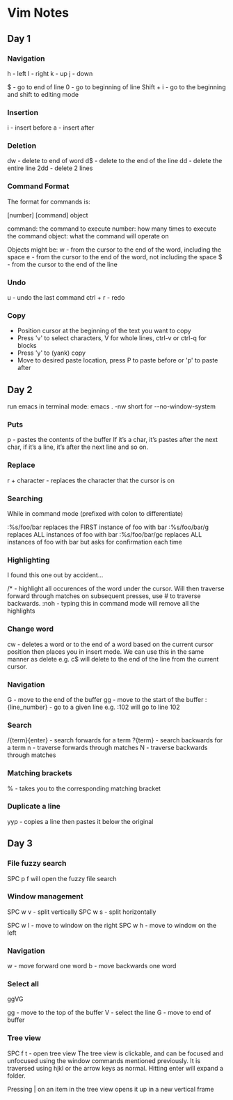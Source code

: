 # Vim Notes

## Day 1

### Navigation
h - left
l - right
k - up 
j - down

$ - go to end of line
0 - go to beginning of line
Shift + i - go to the beginning and shift to editing mode

### Insertion
i - insert before 
a - insert after

### Deletion
dw - delete to end of word
d$ - delete to the end of the line
dd - delete the entire line
2dd - delete 2 lines

### Command Format
The format for commands is:

[number] [command] object

command: the command to execute
number: how many times to execute the command
object: what the command will operate on

Objects might be:
w - from the cursor to the end of the word, including the space
e - from the cursor to the end of the word, not including the space
$ - from the cursor to the end of the line

### Undo
u - undo the last command
ctrl + r - redo

### Copy
- Position cursor at the beginning of the text you want to copy
- Press 'v' to select characters, V for whole lines, ctrl-v or ctrl-q for blocks
- Press 'y' to (yank) copy
- Move to desired paste location, press P to paste before or 'p' to paste after

##  Day 2

run emacs in terminal mode: emacs . -nw short for --no-window-system

### Puts
p - pastes the contents of the buffer
If it’s a char, it’s pastes after the next char, if it’s a line, it’s after the next line and so on.

### Replace
r + character - replaces the character that the cursor is on

### Searching
While in command mode (prefixed with colon to differentiate)

:%s/foo/bar replaces the FIRST instance of foo with bar
:%s/foo/bar/g replaces ALL instances of foo with bar
:%s/foo/bar/gc replaces ALL instances of foo with bar but asks for confirmation each time

### Highlighting
I found this one out by accident...

/* - highlight all occurences of the word under the cursor. Will then traverse forward through matches on subsequent presses, use # to traverse backwards.
:noh - typing this in command mode will remove all the highlights

### Change word
cw - deletes a word or to the end of a word based on the current cursor position then places you in insert mode.
We can use this in the same manner as delete e.g. c$ will delete to the end of the line from the current cursor.

### Navigation
G - move to the end of the buffer
gg - move to the start of the buffer
:{line_number} - go to a given line e.g. :102 will go to line 102

### Search
/{term}{enter} - search forwards for a term
?{term} - search backwards for a term
n - traverse forwards through matches
N - traverse backwards through matches

### Matching brackets
% - takes you to the corresponding matching bracket

### Duplicate a line
yyp - copies a line then pastes it below the original

## Day 3

### File fuzzy search
SPC p f will open the fuzzy file search

### Window management
SPC w v - split vertically
SPC w s - split horizontally

SPC w l - move to window on the right
SPC w h - move to window on the left

### Navigation
w - move forward one word
b - move backwards one word

### Select all
ggVG

gg - move to the top of the buffer
V - select the line
G - move to end of buffer

### Tree view
SPC f t - open tree view
The tree view is clickable, and can be focused and unfocused using the window commands mentioned previously. It is traversed using hjkl or the arrow keys as normal. Hitting enter will expand a folder.

Pressing | on an item in the tree view opens it up in a new vertical frame
